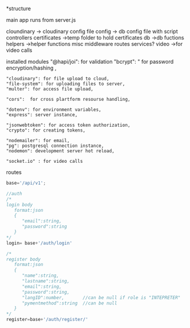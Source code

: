 *structure


main app runs from server.js 

cloundinary -> cloudinary config file
config      -> db config file with script
controllers 
certificates ->temp folder to hold certificates 
db           ->db fuctions
helpers      ->helper functions misc
middleware
routes
services?
video        ->for video calls

installed modules
   "@hapi/joi": for validation
    "bcrypt": " for password encryption/hashing ,

    "cloudinary": for file upload to cloud,
    "file-system": for uploading files to server,
    "multer": for access file upload,

    "cors":  for cross plartform resourse handling,
    
    "dotenv": for environment variables,
    "express": server instance,
   
    "jsonwebtoken": for access token authorization,
    "crypto": for creating tokens,

    "nodemailer": for email,
    "pg": postgresql connection instance,
    "nodemon": development server hot reload,

    "socket.io" : for video calls


routes
```javascript
base='/api/v1';

//auth
/*
login body
   format:json
   {
      "email":string,
      "password":string
   }
*/
login= base+'/auth/login'

/*
register body
   format:json
   {
      "name":string,
      "lastname":string,
      "email":string,
      "password":string,
      "langID":number,       //can be null if role is "INTEPRETER"
      "pymentmethod":string  //can be null
   }
*/
register=base+'/auth/register/'

```
